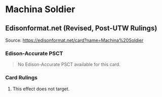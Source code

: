 # Machina Soldier

## Edisonformat.net (Revised, Post-UTW Rulings)

Source: https://edisonformat.net/card?name=Machina%20Soldier

### Edison-Accurate PSCT

> No Edison-Accurate PSCT available for this card.

### Card Rulings

1. This effect does not target.
            